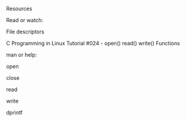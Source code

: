Resources

Read or watch:

File descriptors



C Programming in Linux Tutorial #024 - open() read() write() Functions



man or help:

open

close

read

write

dprintf
